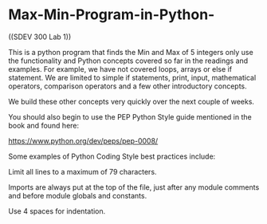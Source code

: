 # Max-Min-Program-in-Python-
((SDEV 300 Lab 1)) 


This is a python program that finds the Min and Max of 5 integers only use the functionality and Python concepts covered so far in the readings and examples. For example, we have not covered loops, arrays or else if statement. We are limited to simple if statements, print, input, mathematical operators, comparison operators and a few other introductory concepts.

We build these other concepts very quickly over the next couple of weeks.

You should also begin to use the PEP Python Style guide mentioned in the book and found here:

https://www.python.org/dev/peps/pep-0008/

Some examples of Python Coding Style best practices include:

Limit all lines to a maximum of 79 characters.

Imports are always put at the top of the file, just after any module comments and before module globals and constants.

Use 4 spaces for indentation.
